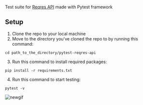 Test suite for [Reqres API](https://reqres.in/) made with Pytest framework

## Setup

1. Clone the repo to your local machine
2. Move to the directory you've cloned the repo to by running this command:
```
cd path_to_the_directory/pytest-reqres-api
```
3. Run this command to install required packages:

```
pip install -r requirements.txt
```
4. Run this command to start testing:
```
pytest -v
```

![newgif](https://user-images.githubusercontent.com/83287741/175355860-0490ac35-ac98-4321-bef4-f38cf0b36af1.gif)
